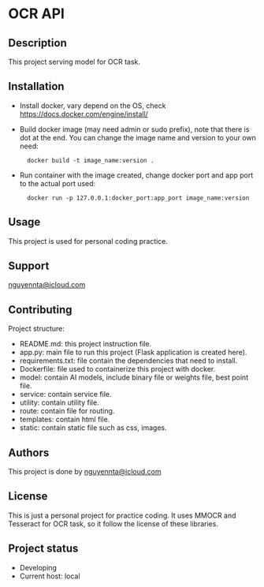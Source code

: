 # OCR API


## Description
This project serving model for OCR task.


## Installation
- Install docker, vary depend on the OS, check https://docs.docker.com/engine/install/
- Build docker image (may need admin or sudo prefix), note that there is dot at the end. You can 
change the image name and version to your own need:
    
        docker build -t image_name:version .
- Run container with the image created, change docker port and app port to the actual port used:
    
        docker run -p 127.0.0.1:docker_port:app_port image_name:version


## Usage
This project is used for personal coding practice.


## Support
nguyennta@icloud.com


## Contributing
Project structure:
- README.md: this project instruction file.
- app.py: main file to run this project (Flask application is created here).
- requirements.txt: file contain the dependencies that need to install.
- Dockerfile: file used to containerize this project with docker.
- model: contain AI models, include binary file or weights file, best point file.
- service: contain service file.
- utility: contain utility file.
- route: contain file for routing.
- templates: contain html file.
- static: contain static file such as css, images.


## Authors
This project is done by nguyennta@icloud.com


## License
This is just a personal project for practice coding. It uses MMOCR and Tesseract for OCR task, so it follow 
the license of these libraries.


## Project status
- Developing
- Current host: local
